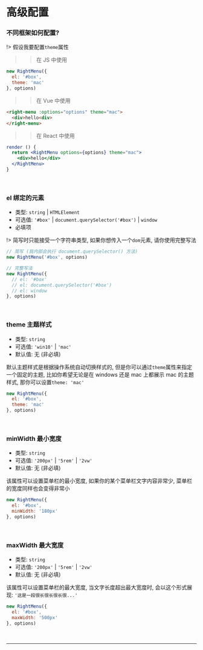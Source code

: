 
# 高级配置

### 不同框架如何配置?

!> 假设我要配置`theme`属性

>> 在 JS 中使用
```js
new RightMenu({
  el: '#box',
  theme: 'mac'
}, options)
```

>> 在 Vue 中使用
```html
<right-menu :options="options" theme="mac">
  <div>hello<div>
</right-menu>
```

>> 在 React 中使用
```jsx
render () {
  return <RightMenu options={options} theme="mac">
    <div>hello</div>
  </RightMenu>
}
```

<br />

### el 绑定的元素

- 类型: `string` | `HTMLElement`
- 可选值: `'#box'` | `document.querySelector('#box')` | `window`
- 必填项

!> 简写时只能接受一个字符串类型, 如果你想传入一个`dom`元素, 请你使用完整写法

```js
// 简写 (我内部会执行 document.querySelector() 方法)
new RightMenu('#box', options)

// 完整写法
new RightMenu({
  // el: '#box'
  // el: document.querySelector('#box')
  // el: window
}, options)
```

<br />

### theme 主题样式

- 类型: `string`
- 可选值: `'win10'` | `'mac'`
- 默认值: 无 (非必填)

默认主题样式是根据操作系统自动切换样式的, 但是你可以通过`theme`属性来指定一个固定的主题, 比如你希望无论是在 windows 还是 mac 上都展示 mac 的主题样式, 那你可以设置`theme: 'mac'`

```js
new RightMenu({
  el: '#box',
  theme: 'mac'
}, options)
```

<br />

### minWidth 最小宽度

- 类型: `string`
- 可选值: `'200px'` | `'5rem'` | `'2vw'`
- 默认值: 无 (非必填)

该属性可以设置菜单栏的最小宽度, 如果你的某个菜单栏文字内容非常少, 菜单栏的宽度同样也会变得非常小

```js
new RightMenu({
  el: '#box',
  minWidth: '180px'
}, options)
```

<br />

### maxWidth 最大宽度

- 类型: `string`
- 可选值: `'200px'` | `'5rem'` | `'2vw'`
- 默认值: 无 (非必填)

该属性可以设置菜单栏的最大宽度, 当文字长度超出最大宽度时, 会以这个形式展现: `'这是一段很长很长很长很...'`

```js
new RightMenu({
  el: '#box',
  maxWidth: '500px'
}, options)
```

<br />

---

<br />

<!-- 
### beforeInit 初始化前

- 类型: `Function`

```js
new RightMenu({
  el: '#box',
  beforeInit: function() {
    console.log('初始化前...')
  }
}, options)
```

<br />

### afterInit 初始化后

- 类型: `Function`

```js
new RightMenu({
  el: '#box',
  afterInit: function() {
    console.log('初始化后...')
  }
}, options)
``` -->


<!-- - el
- maxLevel 可以指定最大渲染到几级菜单
- include?: string[] | RegExp // 包含的元素
- exclude?: string[] | RegExp // 排除的元素
- defaultProps
- beforeShow?: Function // 显示菜单前
- afterShow?: Function // 显示菜单后
- beforeHide?: Function // 隐藏菜单前
- afterHide?: Function // 隐藏菜单后 -->